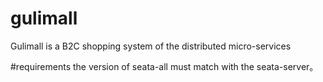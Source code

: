 # gulimall
Gulimall is a B2C shopping system of the distributed micro-services



#requirements
the version of seata-all  must match with the seata-server。 
